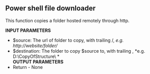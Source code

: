 ## Power shell file downloader 

This function copies a folder hosted remotely through http.

**INPUT PARAMETERS** <br />
- $source:  The url of folder to copy, with trailing /, *e.g. http://website/folder/* <br />
- $destination: The folder to copy $source to, with trailing \, *e.g. D:\CopyOfStructure\ *<br />
**OUTPUT PARAMETERS** <br />
- Return       - None
